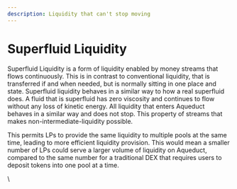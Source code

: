 ```yaml
---
description: Liquidity that can't stop moving
---
```


# Superfluid Liquidity

Superfluid Liquidity is a form of liquidity enabled by money streams that flows continuously. This is in contrast to conventional liquidity, that is transferred if and when needed, but is normally sitting in one place and state. Superfluid liquidity behaves in a similar way to how a real superfluid does. A fluid that is superfluid has zero viscosity and continues to flow without any loss of kinetic energy. All liquidity that enters Aqueduct behaves in a similar way and does not stop. This property of streams that makes non-intermediate-liquidity possible.

This permits LPs to provide the same liquidity to multiple pools at the same time, leading to more efficient liquidity provision. This would mean a smaller number of LPs could serve a larger volume of liquidity on Aqueduct, compared to the same number for a traditional DEX that requires users to deposit tokens into one pool at a time.

\
